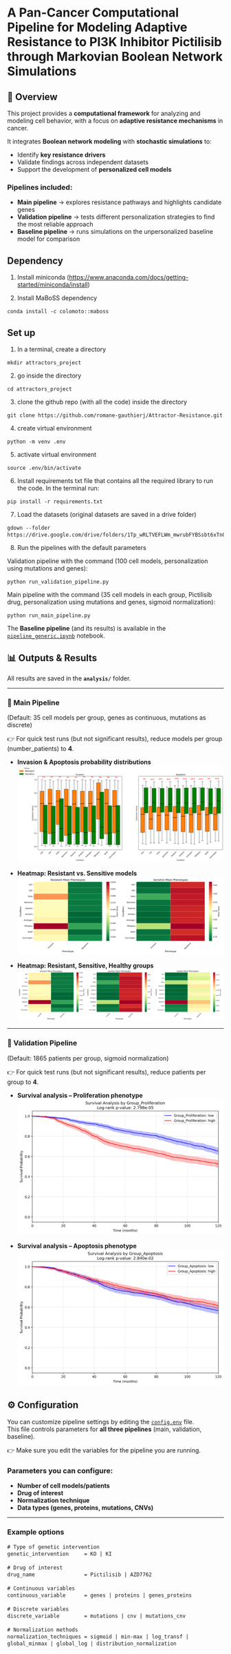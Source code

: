 # A Pan-Cancer Computational Pipeline for Modeling Adaptive Resistance to PI3K Inhibitor Pictilisib through Markovian Boolean Network Simulations



## 📌 Overview

This project provides a **computational framework** for analyzing and modeling cell behavior, with a focus on **adaptive resistance mechanisms** in cancer.  

It integrates **Boolean network modeling** with **stochastic simulations** to:

- Identify **key resistance drivers**  
- Validate findings across independent datasets  
- Support the development of **personalized cell models**

### Pipelines included:
- **Main pipeline** → explores resistance pathways and highlights candidate genes  
- **Validation pipeline** → tests different personalization strategies to find the most reliable approach  
- **Baseline pipeline** → runs simulations on the unpersonalized baseline model for comparison  




## Dependency
1. Install miniconda (https://www.anaconda.com/docs/getting-started/miniconda/install)

2. Install MaBoSS dependency
```
conda install -c colomoto::maboss
``` 


## Set up

1. In a terminal, create a directory

```
mkdir attractors_project
``` 

2. go inside the directory
```
cd attractors_project
``` 

3. clone the github repo (with all the code) inside the directory 

```
git clone https://github.com/romane-gauthierj/Attractor-Resistance.git
``` 

4. create virtual environment 

```
python -m venv .env
``` 

5. activate virtual environment 
```
source .env/bin/activate
``` 


6. Install requirements txt file that contains all the required library to run the code. In the terminal run:

```
pip install -r requirements.txt
```


7. Load the datasets (original datasets are saved in a drive folder)

```
gdown --folder https://drive.google.com/drive/folders/1Tp_wRLTVEFLWm_mwrubFYBSsbt6xTnQG

```

8. Run the pipelines with the default parameters 

Validation pipeline with the command (100 cell models, personalization using mutations and genes):

```
python run_validation_pipeline.py
```

Main pipeline with the command (35 cell models in each group, Pictilisib drug, personalization using mutations and genes, sigmoid normalization):

```
python run_main_pipeline.py
```

The **Baseline pipeline** (and its results) is available in the [`pipeline_generic.ipynb`](./pipeline_generic.ipynb) notebook.  


## 📊 Outputs & Results

All results are saved in the **`analysis/`** folder.  

---

### 🔬 Main Pipeline  
(Default: 35 cell models per group, genes as continuous, mutations as discrete)  

👉 For quick test runs (but not significant results), reduce models per group (number_patients) to **4**.  

- **Invasion & Apoptosis probability distributions**  
  ![](outputs_README/boxplot_expression_per_phenotype_readme.png)

- **Heatmap: Resistant vs. Sensitive models**  
  ![](outputs_README/heatmap_resistant_vs_sensitive_readme.png)

- **Heatmap: Resistant, Sensitive, Healthy groups**  
  ![](outputs_README/heatmap_three_groups_readme.png)

---

### 🧪 Validation Pipeline  
(Default: 1865 patients per group, sigmoid normalization)  

👉 For quick test runs (but not significant results), reduce patients per group to **4**.  

- **Survival analysis – Proliferation phenotype**  
  ![](outputs_README/prolif_surv_analysis_VF_readme.png)

- **Survival analysis – Apoptosis phenotype**  
  ![](outputs_README/apoptosis_survival_VF_readme.png)


## ⚙️ Configuration

You can customize pipeline settings by editing the [`config.env`](./config.env) file.  
This file controls parameters for **all three pipelines** (main, validation, baseline).  

👉 Make sure you edit the variables for the pipeline you are running.  

### Parameters you can configure:
- **Number of cell models/patients**
- **Drug of interest**
- **Normalization technique**
- **Data types (genes, proteins, mutations, CNVs)**

---

### Example options

```env
# Type of genetic intervention
genetic_intervention     = KO | KI

# Drug of interest
drug_name                = Pictilisib | AZD7762

# Continuous variables
continuous_variable      = genes | proteins | genes_proteins

# Discrete variables
discrete_variable        = mutations | cnv | mutations_cnv

# Normalization methods
normalization_techniques = sigmoid | min-max | log_transf | global_minmax | global_log | distribution_normalization
